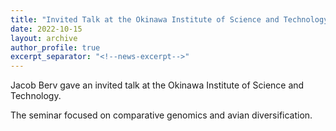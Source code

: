 ```yaml
---
title: "Invited Talk at the Okinawa Institute of Science and Technology"
date: 2022-10-15
layout: archive
author_profile: true
excerpt_separator: "<!--news-excerpt-->"
---
```

Jacob Berv gave an invited talk at the Okinawa Institute of Science and Technology.

<!--news-excerpt-->
The seminar focused on comparative genomics and avian diversification.
